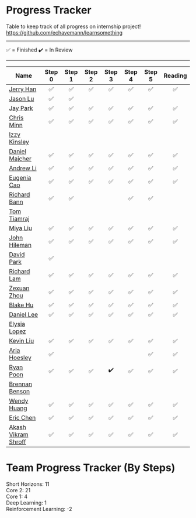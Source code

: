 # Progress Tracker

Table to keep track of all progress on internship project! <br />https://github.com/echavemann/learnsomething

---

✅ = Finished
✔️ = In Review

---

| Name                                                               | Step 0 | Step 1 | Step 2 | Step 3 | Step 4 | Step 5 | Reading |
| ------------------------------------------------------------------ | :----: | :----: | :----: | :----: | :----: | :----: | :-----: |
| [Jerry Han](https://github.com/jerry-hannn/nuft-training)          |✅|✅|✅|✅|✅|✅|✅|
| [Jason Lu](https://github.com/Jasonxlu/learnsomething)             |✅|✅||||
| [Jay Park](https://github.com/kyeoul/learnsomething)               |✅|✅|✅|✅|✅|✅|✅|
| [Chris Minn](https://github.com/minnce/shxiv)                      |✅|✅|✅|✅|✅|✅|✅|
| [Izzy Kinsley](https://github.com/IzzyHuang/learnsomething)        ||||||
| [Daniel Majcher](https://github.com/daniel-majcher/learnsomething) |✅|✅|✅|✅|✅|✅|✅|
| [Andrew Li](https://github.com/andrlime/learnsomething)            |✅|✅|✅|✅|✅|✅|✅|
| [Eugenia Cao](https://github.com/eugenia0804/learnsomething)       |✅|✅|✅|✅|✅|✅|✅|
| [Richard Bann](https://github.com/drahc1R/learnsomething)          |✅|✅|||✅|✅|
| [Tom Tiamraj](https://github.com/JerayuT/learnsomething)           |||||||
| [Miya Liu](https://github.com/miyaliu627/learnsomething)           |✅|✅|✅|✅|✅|✅|✅|
| [John Hileman](https://github.com/jhileman07/learnsomething)       |✅|✅|✅|✅|✅|✅|✅
| [David Park](https://github.com/dpark4/learnsomething)             |✅||||||
| [Richard Lam](https://github.com/Lam-Richard/learnsomething)       |✅|✅|✅|✅|✅|✅|✅
| [Zexuan Zhou](https://github.com/HZZX0318/learnsomething)          |✅|✅|✅|✅|✅|✅|✅
| [Blake Hu](https://github.com/blake-hu/learnsomething)             |✅|✅|✅|✅|✅|✅|✅|
| [Daniel Lee](https://github.com/Dsl03/learnsomething/)             |✅|✅|✅|✅|✅|✅|✅|
| [Elysia Lopez](https://github.com/ElysiaLopez/learnsomething)      |||||||
| [Kevin Liu](https://github.com/kliu3638/learnsomething)            |✅|✅|✅|✅|✅|✅|✅|
| [Aria Hoesley](https://github.com/mochi26/learnsomething)          |✅|||||✅|✅|
| [Ryan Poon](https://github.com/ryanp8/learnsomething)              |✅|✅|✅|✔️|✅|✅|✅
| [Brennan Benson](https://github.com/brennanb2025/learnsomething)   |||||||
| [Wendy Huang](https://github.com/WendyHuang26/learnsomething)      |✅|✅|✅|✅|✅|✅|✅|
| [Eric Chen](https://github.com/10cirenehc/learnsomething)          |✅|✅|✅|✅|✅|✅|✅|
| [Akash Vikram Shroff](https://github.com/akashvshroff)             |✅|✅|✅|✅|✅|✅|✅|

# Team Progress Tracker (By Steps)

Short Horizons: 11  <br />
Core 2: 21  <br />
Core 1: 4  <br /> 
Deep Learning: 1  <br />
Reinforcement Learning: -2

